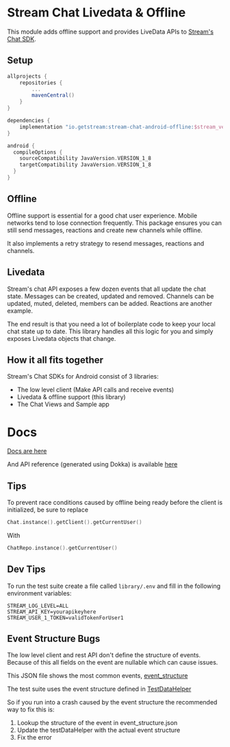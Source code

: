 # Stream Chat Livedata & Offline

This module adds offline support and provides LiveData APIs to [Stream's Chat SDK](https://github.com/GetStream/stream-chat-android). 

## Setup

```groovy
allprojects {
    repositories {
        ...
        mavenCentral()
    }
}
```

```groovy
dependencies {
    implementation "io.getstream:stream-chat-android-offline:$stream_version"
}
```

```groovy
android {
  compileOptions {
    sourceCompatibility JavaVersion.VERSION_1_8
    targetCompatibility JavaVersion.VERSION_1_8
  }
}
```

## Offline

Offline support is essential for a good chat user experience. Mobile networks tend to lose connection frequently.
This package ensures you can still send messages, reactions and create new channels while offline.

It also implements a retry strategy to resend messages, reactions and channels.

## Livedata

Stream's chat API exposes a few dozen events that all update the chat state.
Messages can be created, updated and removed. Channels can be updated, muted, deleted, members can be added.
Reactions are another example.

The end result is that you need a lot of boilerplate code to keep your local chat state up to date.
This library handles all this logic for you and simply exposes Livedata objects that change.

## How it all fits together

Stream's Chat SDKs for Android consist of 3 libraries:

- The low level client (Make API calls and receive events)
- Livedata & offline support (this library)
- The Chat Views and Sample app

# Docs

[Docs are here](https://getstream.io/chat/docs/livedata/?language=kotlin)

And API reference (generated using Dokka) is available [here](https://getstream.github.io/stream-chat-android-livedata/library/)


## Tips

To prevent race conditions caused by offline being ready before the client is initialized, be sure to replace

```kotlin
Chat.instance().getClient().getCurrentUser()
```


With

```kotlin
ChatRepo.instance().getCurrentUser()
```

## Dev Tips

To run the test suite create a file called `library/.env` and fill in the following environment variables:

```
STREAM_LOG_LEVEL=ALL
STREAM_API_KEY=yourapikeyhere
STREAM_USER_1_TOKEN=validTokenForUser1
```

## Event Structure Bugs

The low level client and rest API don't define the structure of events. Because of this all fields on the event are nullable which can cause issues.

This JSON file shows the most common events, [event_structure](https://github.com/GetStream/stream-chat-android-livedata/blob/master/livedata/src/test/java/io/getstream/chat/android/livedata/event_structure.json)

The test suite uses the event structure defined in [TestDataHelper](https://github.com/GetStream/stream-chat-android-livedata/blob/master/livedata/src/test/java/io/getstream/chat/android/livedata/utils/TestDataHelper.kt)

So if you run into a crash caused by the event structure the recommended way to fix this is:

1. Lookup the structure of the event in event_structure.json
2. Update the testDataHelper with the actual event structure
3. Fix the error



